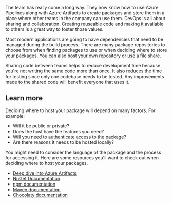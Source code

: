 The team has really come a long way. They now know how to use Azure Pipelines along with Azure Artifacts to create packages and store them in a place where other teams in the company can use them. DevOps is all about sharing and collaboration. Creating reuseable code and making it available to others is a great way to foster those values.

Most modern applications are going to have dependencies that need to be managed during the build process. There are many package repositories to choose from when finding packages to use or when deciding where to store your packages. You can also host your own repository or use a file share.

Sharing code between teams helps to reduce development time because you're not writing the same code more than once. It also reduces the time for testing since only one codebase needs to be tested. Any improvements made to the shared code will benefit everyone that uses it.

## Learn more

Deciding where to host your package will depend on many factors. For example:

* Will it be public or private?
* Does the host have the features you need?
* Will you need to authenticate access to the package?
* Are there reasons it needs to be hosted locally?

You might need to consider the language of the package and the process for accessing it. Here are some resources you'll want to check out when deciding where to host your packages.

* [Deep dive into Azure Artifacts](https://azure.microsoft.com/blog/deep-dive-into-azure-artifacts/?azure-portal=true)
* [NuGet Documentation](https://docs.microsoft.com/nuget/?azure-portal=true)
* [npm documentation](https://docs.npmjs.com?azure-portal=true)
* [Maven documentation](https://maven.apache.org/guides/?azure-portal=true)
* [Chocolaty documentation](https://chocolatey.org/docs?azure-portal=true)
